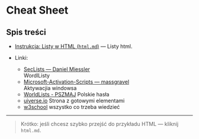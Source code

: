 # Cheat Sheet 

## Spis treści
- [Instrukcja: Listy w HTML (`html.md`)](html.md) — Listy html.

- Linki:
  - [SecLists — Daniel Miessler](https://github.com/danielmiessler/SecLists)  
    WordlListy
  - [Microsoft-Activation-Scripts — massgravel](https://github.com/massgravel/Microsoft-Activation-Scripts)  
    Aktywacjia windowsa
  - [WorldLists - PSZMAJ](https://github.com/PSZMAJ/WORDLISTS)
     Polskie hasła
  - [uiverse.io](https://uiverse.io)
    Strona z gotowymi elementami
  - [w3school](https://www.w3schools.com)
    wszystko co trzeba wiedzieć
  
---

> Krótko: jeśli chcesz szybko przejść do przykładu HTML — kliknij `html.md`.  
